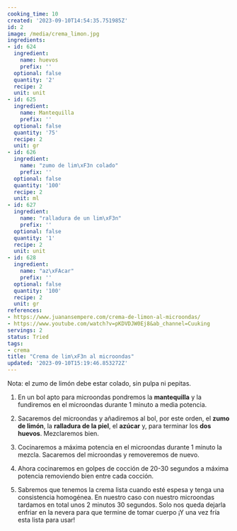 ```yaml
---
cooking_time: 10
created: '2023-09-10T14:54:35.751985Z'
id: 2
image: /media/crema_limon.jpg
ingredients:
- id: 624
  ingredient:
    name: huevos
    prefix: ''
  optional: false
  quantity: '2'
  recipe: 2
  unit: unit
- id: 625
  ingredient:
    name: Mantequilla
    prefix: ''
  optional: false
  quantity: '75'
  recipe: 2
  unit: gr
- id: 626
  ingredient:
    name: "zumo de lim\xF3n colado"
    prefix: ''
  optional: false
  quantity: '100'
  recipe: 2
  unit: ml
- id: 627
  ingredient:
    name: "ralladura de un lim\xF3n"
    prefix: ''
  optional: false
  quantity: '1'
  recipe: 2
  unit: unit
- id: 628
  ingredient:
    name: "az\xFAcar"
    prefix: ''
  optional: false
  quantity: '100'
  recipe: 2
  unit: gr
references:
- https://www.juanansempere.com/crema-de-limon-al-microondas/
- https://www.youtube.com/watch?v=pKDVDJW0Ej8&ab_channel=Cuuking
servings: 2
status: Tried
tags:
- crema
title: "Crema de lim\xF3n al microondas"
updated: '2023-09-10T15:19:46.853272Z'
---
```


Nota: el zumo de limón debe estar colado, sin pulpa ni pepitas.

1. En un bol apto para microondas pondremos la **mantequilla** y la fundiremos en el microondas durante 1 minuto a media potencia.

2. Sacaremos del microondas y añadiremos al bol, por este orden, el **zumo de limón**, la **ralladura de la piel**, el **azúcar** y, para terminar los **dos huevos**. Mezclaremos bien.

3. Cocinaremos a máxima potencia en el microondas durante 1 minuto la mezcla. Sacaremos del microondas y removeremos de nuevo.

4. Ahora cocinaremos en golpes de cocción de 20-30 segundos a máxima potencia removiendo bien entre cada cocción.

5. Sabremos que tenemos la crema lista cuando esté espesa y tenga una consistencia homogénea. En nuestro caso con nuestro microondas tardamos en total unos 2 minutos 30 segundos. Solo nos queda dejarla enfriar en la nevera para que termine de tomar cuerpo ¡Y una vez fría esta lista para usar!
